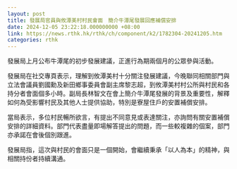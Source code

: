 ```yaml
---
layout: post
title: 發展局官員與攸潭美村村民會面　簡介牛潭尾發展回應補償安排
date: 2024-12-05 23:22:18.000000000 +08:00
link: https://news.rthk.hk/rthk/ch/component/k2/1782304-20241205.htm
categories: rthk
---
```


發展局上月公布牛潭尾的初步發展建議，正進行為期兩個月的公眾參與活動。

發展局在社交專頁表示，理解到攸潭美村十分關注發展建議，今晚聯同相關部門與立法會議員劉國勳及新田鄉事委員會副主席黎志超，到攸潭美村村公所與村民和各持分者會面個多小時。副局長林智文在會上簡介牛潭尾發展的背景及重要性，解釋如何為受影響村民及其他人士提供協助，特別是寮屋住戶的安置補償安排。

當局表示，多位村民暢所欲言，有提出不同意見或表達關注，亦詢問有關安置補償安排的詳細資料。部門代表盡量即場解答提出的問題，而一些較複雜的個案，部門亦承諾在會後個別跟進。

發展局指，這次與村民的會面只是一個開始，會繼續秉承「以人為本」的精神，與相關持份者持續溝通。
